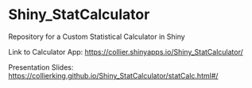 # Shiny_StatCalculator
Repository for a Custom Statistical Calculator in Shiny

Link to Calculator App:
https://collier.shinyapps.io/Shiny_StatCalculator/

Presentation Slides:
https://collierking.github.io/Shiny_StatCalculator/statCalc.html#/